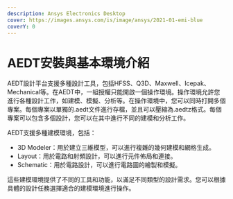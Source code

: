 ```yaml
---
description: Ansys Electronics Desktop
cover: https://images.ansys.com/is/image/ansys/2021-01-emi-blue
coverY: 0
---
```


# AEDT安裝與基本環境介紹

AEDT設計平台支援多種設計工具，包括HFSS、Q3D、Maxwell、Icepak、Mechanical等。在AEDT中，一組授權只能開啟一個操作環境。操作環境允許您進行各種設計工作，如建模、模擬、分析等。在操作環境中，您可以同時打開多個專案。每個專案以單獨的.aedt文件進行存檔，並且可以壓縮為.aedtz格式。每個專案可以包含多個設計，您可以在其中進行不同的建模和分析工作。

AEDT支援多種建模環境，包括：

* 3D Modeler：用於建立三維模型，可以進行複雜的幾何建模和網格生成。
* Layout：用於電路和射頻設計，可以進行元件佈局和連接。
* Schematic：用於電路設計，可以進行電路圖的繪製和模擬。

這些建模環境提供了不同的工具和功能，以滿足不同類型的設計需求。您可以根據具體的設計任務選擇適合的建模環境進行操作。





